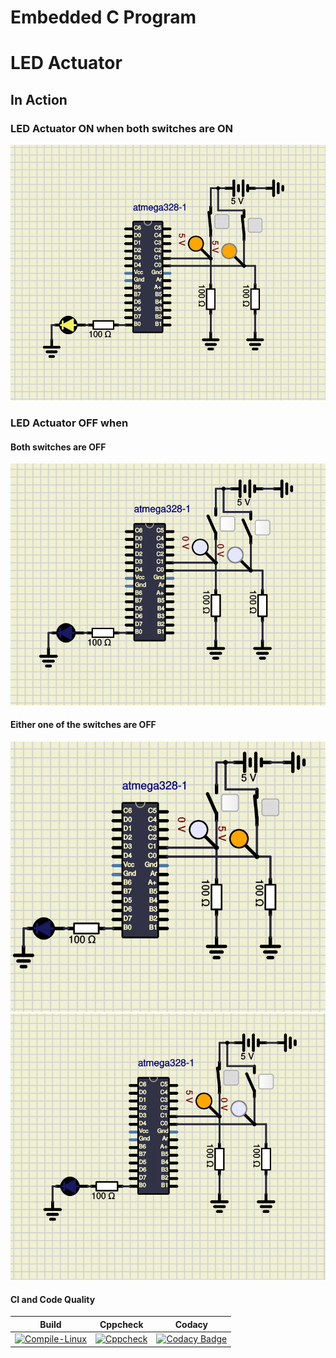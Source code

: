 # Embedded C Program 
# LED Actuator

## In Action

### LED Actuator ON when both switches are ON
![ON](simulation/bothON.png)

### LED Actuator OFF when

#### Both switches are OFF

![OFF](simulation/bothOFF.png)

#### Either one of the switches are OFF

![OFF1](simulation/sw1ON.png)
![OFF2](simulation/sw2ON.png)

#### CI and Code Quality

|Build|Cppcheck|Codacy|
|:--:|:--:|:--:|
|[![Compile-Linux](https://github.com/jayavaidy/EmbeddedC_Proj/actions/workflows/CodeQuality.yml/badge.svg)](https://github.com/jayavaidy/EmbeddedC_Proj/actions/workflows/CodeQuality.yml)|[![Cppcheck](https://github.com/jayavaidy/EmbeddedC_Proj/actions/workflows/Compile.yml/badge.svg)](https://github.com/jayavaidy/EmbeddedC_Proj/actions/workflows/Compile.yml)|[![Codacy Badge](https://app.codacy.com/project/badge/Grade/643b7ca2b2dc4daba1e700c216bb87d9)](https://app.codacy.com/gh/jayavaidy/EmbeddedC_Proj/dashboard)|


